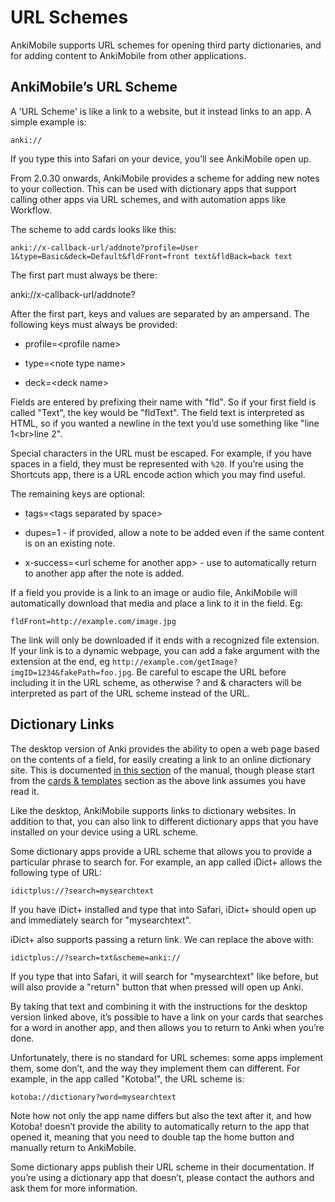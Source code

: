 # URL Schemes

AnkiMobile supports URL schemes for opening third party dictionaries,
and for adding content to AnkiMobile from other applications.

## AnkiMobile’s URL Scheme

A 'URL Scheme' is like a link to a website, but it instead links to an
app. A simple example is:

    anki://

If you type this into Safari on your device, you’ll see AnkiMobile open
up.

From 2.0.30 onwards, AnkiMobile provides a scheme for adding new notes
to your collection. This can be used with dictionary apps that support
calling other apps via URL schemes, and with automation apps like
Workflow.

The scheme to add cards looks like this:

    anki://x-callback-url/addnote?profile=User 1&type=Basic&deck=Default&fldFront=front text&fldBack=back text

The first part must always be there:

anki://x-callback-url/addnote?

After the first part, keys and values are separated by an ampersand. The
following keys must always be provided:

- profile=&lt;profile name&gt;

- type=&lt;note type name&gt;

- deck=&lt;deck name&gt;

Fields are entered by prefixing their name with "fld". So if your first
field is called "Text", the key would be "fldText". The field text is
interpreted as HTML, so if you wanted a newline in the text you’d use
something like "line 1&lt;br&gt;line 2".

Special characters in the URL must be escaped. For example, if you have
spaces in a field, they must be represented with `%20`. If you’re using
the Shortcuts app, there is a URL encode action which you may find
useful.

The remaining keys are optional:

- tags=&lt;tags separated by space&gt;

- dupes=1 - if provided, allow a note to be added even if the same
  content is on an existing note.

- x-success=&lt;url scheme for another app&gt; - use to automatically
  return to another app after the note is added.

If a field you provide is a link to an image or audio file, AnkiMobile
will automatically download that media and place a link to it in the
field. Eg:

    fldFront=http://example.com/image.jpg

The link will only be downloaded if it ends with a recognized file
extension. If your link is to a dynamic webpage, you can add a fake
argument with the extension at the end, eg
`http://example.com/getImage?imgID=1234&fakePath=foo.jpg`. Be careful to
escape the URL before including it in the URL scheme, as otherwise ? and
& characters will be interpreted as part of the URL scheme instead of
the URL.

## Dictionary Links

The desktop version of Anki provides the ability to open a web page
based on the contents of a field, for easily creating a link to an
online dictionary site. This is documented [in this
section](https://apps.ankiweb.net/docs/manual.html#_dictionary_links) of
the manual, though please start from the [cards &
templates](https://apps.ankiweb.net/docs/manual.html#templates) section
as the above link assumes you have read it.

Like the desktop, AnkiMobile supports links to dictionary websites. In
addition to that, you can also link to different dictionary apps that
you have installed on your device using a URL scheme.

Some dictionary apps provide a URL scheme that allows you to provide a
particular phrase to search for. For example, an app called iDict+
allows the following type of URL:

    idictplus://?search=mysearchtext

If you have iDict+ installed and type that into Safari, iDict+ should
open up and immediately search for "mysearchtext".

iDict+ also supports passing a return link. We can replace the above
with:

    idictplus://?search=txt&scheme=anki://

If you type that into Safari, it will search for "mysearchtext" like
before, but will also provide a "return" button that when pressed will
open up Anki.

By taking that text and combining it with the instructions for the
desktop version linked above, it’s possible to have a link on your cards
that searches for a word in another app, and then allows you to return
to Anki when you’re done.

Unfortunately, there is no standard for URL schemes: some apps implement
them, some don’t, and the way they implement them can different. For
example, in the app called "Kotoba!", the URL scheme is:

    kotoba://dictionary?word=mysearchtext

Note how not only the app name differs but also the text after it, and
how Kotoba! doesn’t provide the ability to automatically return to the
app that opened it, meaning that you need to double tap the home button
and manually return to AnkiMobile.

Some dictionary apps publish their URL scheme in their documentation. If
you’re using a dictionary app that doesn’t, please contact the authors
and ask them for more information.
